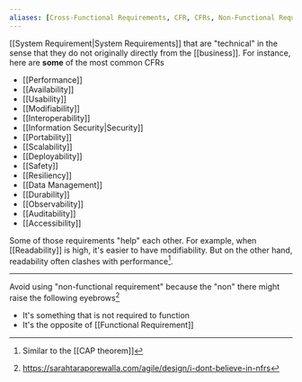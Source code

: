 ```yaml
---
aliases: [Cross-Functional Requirements, CFR, CFRs, Non-Functional Requirement, Non-Functional Requirements, NFR, NFRs, Software Characteristic, Software Characteristics, Architectural Characteristic, Architectural Characteristics, Software Architecture Characteristic, Software Architecture Characteristics, Quality Attribute, Quality Attributes]
---
```


[[System Requirement|System Requirements]] that are "technical" in the sense that they do not originally directly from the [[business]]. For instance, here are **some** of the most common CFRs

- [[Performance]]
- [[Availability]]
- [[Usability]]
- [[Modifiability]]
- [[Interoperability]]
- [[Information Security|Security]]
- [[Portability]]
- [[Scalability]]
- [[Deployability]]
- [[Safety]]
- [[Resiliency]]
- [[Data Management]]
- [[Durability]]
- [[Observability]]
- [[Auditability]]
- [[Accessibility]]

Some of those requirements "help" each other. For example, when [[Readability]] is high, it's easier to have modifiability. But on the other hand, readability often clashes with performance[^2].

---

Avoid using "non-functional requirement" because the "non" there might raise the following eyebrows[^1]
- It's something that is not required to function
- It's the opposite of [[Functional Requirement]]

[^1]: https://sarahtaraporewalla.com/agile/design/i-dont-believe-in-nfrs
[^2]: Similar to the [[CAP theorem]]